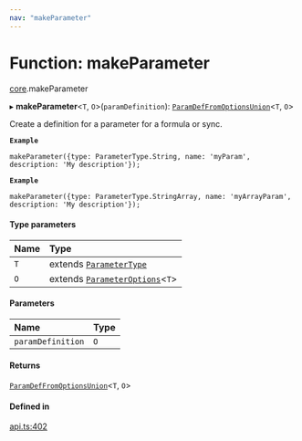 ```yaml
---
nav: "makeParameter"
---
```

# Function: makeParameter

[core](../modules/core.md).makeParameter

▸ **makeParameter**<`T`, `O`\>(`paramDefinition`): [`ParamDefFromOptionsUnion`](../types/core.ParamDefFromOptionsUnion.md)<`T`, `O`\>

Create a definition for a parameter for a formula or sync.

**`Example`**

```
makeParameter({type: ParameterType.String, name: 'myParam', description: 'My description'});
```

**`Example`**

```
makeParameter({type: ParameterType.StringArray, name: 'myArrayParam', description: 'My description'});
```

#### Type parameters

| Name | Type |
| :------ | :------ |
| `T` | extends [`ParameterType`](../enums/core.ParameterType.md) |
| `O` | extends [`ParameterOptions`](../types/core.ParameterOptions.md)<`T`\> |

#### Parameters

| Name | Type |
| :------ | :------ |
| `paramDefinition` | `O` |

#### Returns

[`ParamDefFromOptionsUnion`](../types/core.ParamDefFromOptionsUnion.md)<`T`, `O`\>

#### Defined in

[api.ts:402](https://github.com/coda/packs-sdk/blob/main/api.ts#L402)
